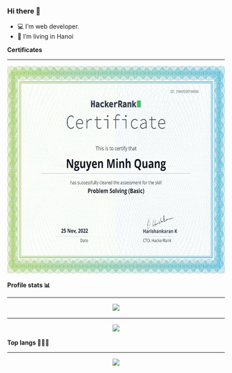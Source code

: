 ### Hi there 👋

- 💻 I’m web developer.
- 📖 I’m living in Hanoi

**Certificates**
***
<p align='center'>
  <img src="./certificate.png" height='480'/>
</p>

**Profile stats 📊**
***

<p align='center'>
  <img src="http://github-profile-summary-cards.vercel.app/api/cards/profile-details?username=nguyenminhquang2406&theme=radical"/>
</p>

---

<p align='center'>
  <img src="https://github-readme-stats.vercel.app/api?username=nguyenminhquang2406&show_icons=true&theme=radical"/>
</p>

**Top langs 🥇🥈🥉**
***

<p align='center'>
  <img src='http://github-profile-summary-cards.vercel.app/api/cards/most-commit-language?username=nguyenminhquang2406&theme=radical'/>
</p>
